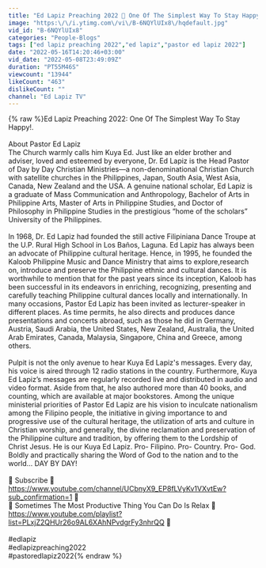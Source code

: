 ```yaml
---
title: "Ed Lapiz Preaching 2022 🔴 One Of The Simplest Way To Stay Happy! ⚠️"
image: "https:\/\/i.ytimg.com\/vi\/B-6NQYlUIx8\/hqdefault.jpg"
vid_id: "B-6NQYlUIx8"
categories: "People-Blogs"
tags: ["ed lapiz preaching 2022","ed lapiz","pastor ed lapiz 2022"]
date: "2022-05-16T14:20:46+03:00"
vid_date: "2022-05-08T23:49:09Z"
duration: "PT55M46S"
viewcount: "13944"
likeCount: "463"
dislikeCount: ""
channel: "Ed Lapiz TV"
---
```

{% raw %}Ed Lapiz Preaching 2022: One Of The Simplest Way To Stay Happy!.<br /><br />About Pastor Ed Lapiz<br />The Church warmly calls him Kuya Ed. Just like an elder brother and adviser, loved and esteemed by everyone, Dr. Ed Lapiz is the Head Pastor of Day by Day Christian Ministries—a non-denominational Christian Church with satellite churches in the Philippines, Japan, South Asia, West Asia, Canada, New Zealand and the USA. A genuine national scholar, Ed Lapiz is a graduate of Mass Communication and Anthropology, Bachelor of Arts in Philippine Arts, Master of Arts in Philippine Studies, and Doctor of Philosophy in Philippine Studies in the prestigious “home of the scholars” University of the Philippines.<br /><br />In 1968, Dr. Ed Lapiz had founded the still active Filipiniana Dance Troupe at the U.P. Rural High School in Los Baños, Laguna. Ed Lapiz has always been an advocate of Philippine cultural heritage. Hence, in 1995, he founded the Kaloob Philippine Music and Dance Ministry that aims to explore,research on, introduce and preserve the Philippine ethnic and cultural dances. It is worthwhile to mention that for the past years since its inception, Kaloob has been successful in its endeavors in enriching, recognizing, presenting and carefully teaching Philippine cultural dances locally and internationally. In many occasions, Pastor Ed Lapiz has been invited as lecturer-speaker in different places. As time permits, he also directs and produces dance presentations and concerts abroad, such as those he did in Germany, Austria, Saudi Arabia, the United States, New Zealand, Australia, the United Arab Emirates, Canada, Malaysia, Singapore, China and Greece, among others. <br /><br />Pulpit is not the only avenue to hear Kuya Ed Lapiz's messages. Every day, his voice is aired through 12 radio stations in the country. Furthermore, Kuya Ed Lapiz’s messages are regularly recorded live and distributed in audio and video format. Aside from that, he also authored more than 40 books, and counting, which are available at major bookstores. Among the unique ministerial priorities of Pastor Ed Lapiz are his vision to inculcate nationalism among the Filipino people, the initiative in giving importance to and progressive use of the cultural heritage, the utilization of arts and culture in Christian worship, and generally, the divine reclamation and preservation of the Philippine culture and tradition, by offering them to the Lordship of Christ Jesus. He is our Kuya Ed Lapiz. Pro- Filipino. Pro- Country. Pro- God. Boldly and practically sharing the Word of God to the nation and to the world… DAY BY DAY!<br /><br />🔴 Subscribe 🔴 <a rel="nofollow" target="blank" href="https://www.youtube.com/channel/UCbnyX9_EP8fLVyKv1VXvtEw?sub_confirmation=1">https://www.youtube.com/channel/UCbnyX9_EP8fLVyKv1VXvtEw?sub_confirmation=1</a> 🔴<br />🔴 Sometimes The Most Productive Thing You Can Do Is Relax 🔴 <a rel="nofollow" target="blank" href="https://www.youtube.com/playlist?list=PLxjZ2QHUr26o9AL6XAhNPvdgrFy3nhrQQ">https://www.youtube.com/playlist?list=PLxjZ2QHUr26o9AL6XAhNPvdgrFy3nhrQQ</a> 🔴<br /><br />#edlapiz<br />#edlapizpreaching2022<br />#pastoredlapiz2022{% endraw %}

